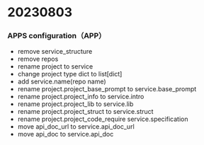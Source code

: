 # 20230803
### APPS configuration（APP）
- remove service_structure
- remove repos
- rename project to service
- change project type dict to list[dict]
- add service.name(repo name)
- rename project.project_base_prompt to service.base_prompt
- rename project.project_info to service.intro
- rename project.project_lib to service.lib
- rename project.project_struct to service.struct
- rename project.project_code_require service.specification
- move api_doc_url to service.api_doc_url 
- move api_doc to service.api_doc